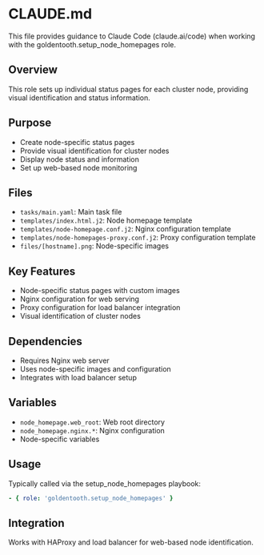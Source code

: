 # CLAUDE.md

This file provides guidance to Claude Code (claude.ai/code) when working with the goldentooth.setup_node_homepages role.

## Overview

This role sets up individual status pages for each cluster node, providing visual identification and status information.

## Purpose

- Create node-specific status pages
- Provide visual identification for cluster nodes
- Display node status and information
- Set up web-based node monitoring

## Files

- `tasks/main.yaml`: Main task file
- `templates/index.html.j2`: Node homepage template
- `templates/node-homepage.conf.j2`: Nginx configuration template
- `templates/node-homepages-proxy.conf.j2`: Proxy configuration template
- `files/[hostname].png`: Node-specific images

## Key Features

- Node-specific status pages with custom images
- Nginx configuration for web serving
- Proxy configuration for load balancer integration
- Visual identification of cluster nodes

## Dependencies

- Requires Nginx web server
- Uses node-specific images and configuration
- Integrates with load balancer setup

## Variables

- `node_homepage.web_root`: Web root directory
- `node_homepage.nginx.*`: Nginx configuration
- Node-specific variables

## Usage

Typically called via the setup_node_homepages playbook:
```yaml
- { role: 'goldentooth.setup_node_homepages' }
```

## Integration

Works with HAProxy and load balancer for web-based node identification.